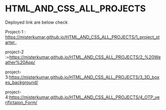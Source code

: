# HTML_AND_CSS_ALL_PROJECTS
Deployed link are below check

Project-1 : https://misterkumar.github.io/HTML_AND_CSS_ALL_PROJECTS/1_project_starter_

project-2 :=https://misterkumar.github.io/HTML_AND_CSS_ALL_PROJECTS/2_%20Weather%20App/

project-3:https://misterkumar.github.io/HTML_AND_CSS_ALL_PROJECTS/3_3D_boxes_background/

project-4:https://misterkumar.github.io/HTML_AND_CSS_ALL_PROJECTS/4_OTP_verifictaion_Form/
